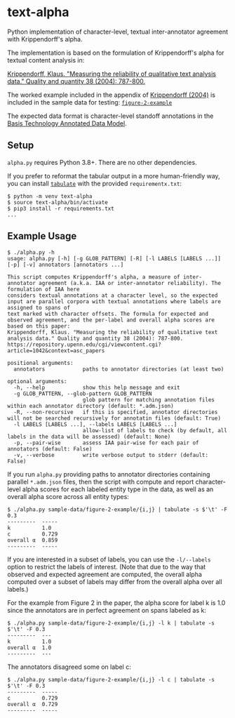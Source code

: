# text-alpha
Python implementation of character-level, textual inter-annotator agreement with Krippendorff's alpha.

The implementation is based on the formulation of Krippendorff's alpha for textual content analysis in:

[Krippendorff, Klaus. "Measuring the reliability of qualitative text analysis data."
Quality and quantity 38 (2004): 787-800.](https://repository.upenn.edu/cgi/viewcontent.cgi?article=1042&context=asc_papers)

The worked example included in the appendix of [Krippendorff (2004)]((https://repository.upenn.edu/cgi/viewcontent.cgi?article=1042&context=asc_papers)) is included in the sample data for testing: [`figure-2-example`](https://github.com/zyocum/text-alpha/tree/main/sample-data/figure-2-example)

The expected data format is character-level standoff annotations in the [Basis Technology Annotated Data Model](https://github.com/basis-technology-corp/annotated-data-model).

## Setup
`alpha.py` requires Python 3.8+.  There are no other dependencies.

If you prefer to reformat the tabular output in a more human-friendly way, you can install [`tabulate`](https://github.com/astanin/python-tabulate) with the provided `requirementx.txt`:

```shell
$ python -m venv text-alpha
$ source text-alpha/bin/activate
$ pip3 install -r requirements.txt
...
```

## Example Usage
```
$ ./alpha.py -h
usage: alpha.py [-h] [-g GLOB_PATTERN] [-R] [-l LABELS [LABELS ...]] [-p] [-v] annotators [annotators ...]

This script computes Krippendorff's alpha, a measure of inter-annotator agreement (a.k.a. IAA or inter-annotator reliability). The formulation of IAA here
considers textual annotations at a character level, so the expected input are parallel corpora with textual annotations where labels are assigned to spans of
text marked with character offsets. The formula for expected and observed agreement, and the per-label and overall alpha scores are based on this paper:
Krippendorff, Klaus. "Measuring the reliability of qualitative text analysis data." Quality and quantity 38 (2004): 787-800.
https://repository.upenn.edu/cgi/viewcontent.cgi?article=1042&context=asc_papers

positional arguments:
  annotators            paths to annotator directories (at least two)

optional arguments:
  -h, --help            show this help message and exit
  -g GLOB_PATTERN, --glob-pattern GLOB_PATTERN
                        glob pattern for matching annotation files within each annotator directory (default: *.adm.json)
  -R, --non-recursive   if this is specified, annotator directories will not be searched recursively for annotatin files (default: True)
  -l LABELS [LABELS ...], --labels LABELS [LABELS ...]
                        allow-list of labels to check (by default, all labels in the data will be assessed) (default: None)
  -p, --pair-wise       assess IAA pair-wise for each pair of annotators (default: False)
  -v, --verbose         write verbose output to stderr (default: False)
```

If you run `alpha.py` providing paths to annotator directories containing parallel `*.adm.json` files, then the script with compute and report character-level alpha scores for each labeled entity type in the data, as well as an overall alpha score across all entity types:

```
$ ./alpha.py sample-data/figure-2-example/{i,j} | tabulate -s $'\t' -F 0.3
---------  -----
k          1.0
c          0.729
overall α  0.859
---------  -----
```

If you are interested in a subset of labels, you can use the `-l/--labels` option to restrict the labels of interest.  (Note that due to the way that observed and expected agreement are computed, the overall alpha computed over a subset of labels may differ from the overall alpha over all labels.)

For the example from Figure 2 in the paper, the alpha score for label k is 1.0 since the annotators are in perfect agreement on spans labeled as k:

```
$ ./alpha.py sample-data/figure-2-example/{i,j} -l k | tabulate -s $'\t' -F 0.3  
---------  ---
k          1.0
overall α  1.0
---------  ---
```

The annotators disagreed some on label c:

```
$ ./alpha.py sample-data/figure-2-example/{i,j} -l c | tabulate -s $'\t' -F 0.3 
---------  -----
c          0.729
overall α  0.729
---------  -----
```
